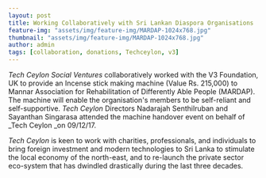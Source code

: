 ```yaml
---
layout: post
title: Working Collaboratively with Sri Lankan Diaspora Organisations
feature-img: "assets/img/feature-img/MARDAP-1024x768.jpg"
thumbnail: "assets/img/feature-img/MARDAP-1024x768.jpg"
author: admin
tags: [collaboration, donations, Techceylon, v3]
---
```


_Tech Ceylon Social Ventures_ collaboratively worked with the V3 Foundation, UK to provide an Incense stick making machine (Value Rs. 215,000) to Mannar Association for Rehabilitation of Differently Able People (MARDAP). The machine will enable the organisation's members to be self-reliant and self-supportive. _Tech Ceylon_ Directors Nadarajah Senthilruban and Sayanthan Singarasa attended the machine handover event on behalf of _Tech Ceylon _on 09/12/17.

_Tech Ceylon_ is keen to work with charities, professionals, and individuals to bring foreign investment and modern technologies to Sri Lanka to stimulate the local economy of the north-east, and to re-launch the private sector eco-system that has dwindled drastically during the last three decades.